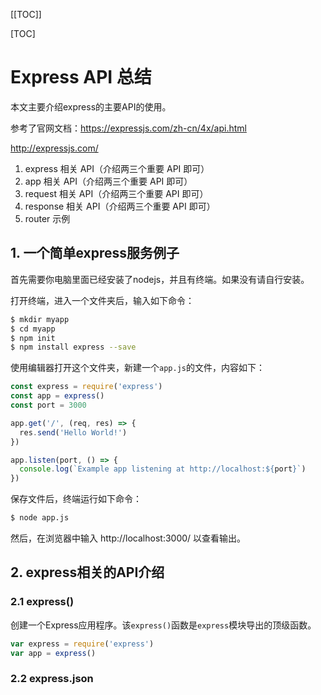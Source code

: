 [[TOC]]

[TOC]



# Express API 总结

本文主要介绍express的主要API的使用。

参考了官网文档：https://expressjs.com/zh-cn/4x/api.html

http://expressjs.com/



1.  express 相关 API（介绍两三个重要 API 即可）
2.  app 相关 API（介绍两三个重要 API 即可）
3.  request 相关 API（介绍两三个重要 API 即可）
4.  response 相关 API（介绍两三个重要 API 即可）
5.  router 示例



## 1. 一个简单express服务例子

首先需要你电脑里面已经安装了nodejs，并且有终端。如果没有请自行安装。

打开终端，进入一个文件夹后，输入如下命令：

```bash
$ mkdir myapp
$ cd myapp
$ npm init
$ npm install express --save
```

使用编辑器打开这个文件夹，新建一个`app.js`的文件，内容如下：

```js
const express = require('express')
const app = express()
const port = 3000

app.get('/', (req, res) => {
  res.send('Hello World!')
})

app.listen(port, () => {
  console.log(`Example app listening at http://localhost:${port}`)
})
```

保存文件后，终端运行如下命令：

```bash
$ node app.js
```

然后，在浏览器中输入 http://localhost:3000/ 以查看输出。

## 2. express相关的API介绍

### 2.1 express()

创建一个Express应用程序。该`express()`函数是`express`模块导出的顶级函数。

```javascript
var express = require('express')
var app = express()
```

### 2.2 express.json














